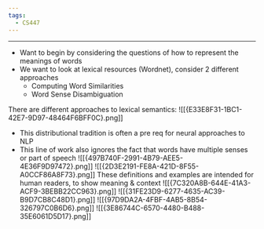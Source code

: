 ```yaml
---
tags:
  - CS447
---
```

---
- Want to begin by considering the questions of how to represent the meanings of words
- We want to look at lexical resources (Wordnet), consider 2 different approaches 
	- Computing Word Similarities
	- Word Sense Disambiguation 

There are different approaches to lexical semantics: 
![[{E33E8F31-1BC1-42E7-9D97-48464F6BFF0C}.png]]
- This distributional tradition is often a pre req for neural approaches to NLP
- This line of work also ignores the fact that words have multiple senses or part of speech
![[{497B740F-2991-4B79-AEE5-4E36F9D97472}.png]]
![[{2D3E2191-FE8A-421D-8F55-A0CCF86A8F73}.png]]
These definitions and examples are intended for human readers, to show meaning & context
![[{7C320A8B-644E-41A3-ACF9-3BEBB22CC963}.png]]
![[{31FE23D9-6277-4635-AC39-B9D7CB8C48D1}.png]]
![[{97D9DA2A-4FBF-4AB5-8B54-326797C0B6D6}.png]]
![[{3E86744C-6570-4480-B488-35E6061D5D17}.png]]
